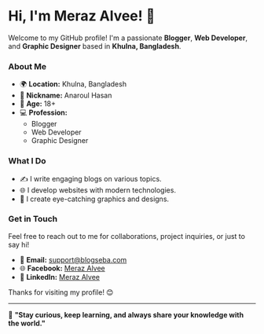 # Hi, I'm Meraz Alvee! 👋

Welcome to my GitHub profile! I'm a passionate **Blogger**, **Web Developer**, and **Graphic Designer** based in **Khulna, Bangladesh**.

### About Me
- 🌍 **Location:** Khulna, Bangladesh
- 🎨 **Nickname:** Anaroul Hasan
- 🔞 **Age:** 18+
- 💻 **Profession:**
  - Blogger
  - Web Developer
  - Graphic Designer

### What I Do
- ✍️ I write engaging blogs on various topics.
- 🌐 I develop websites with modern technologies.
- 🎨 I create eye-catching graphics and designs.

### Get in Touch
Feel free to reach out to me for collaborations, project inquiries, or just to say hi!

- 📧 **Email:** [support@blogseba.com](mailto:support@blogseba.com)
- 🌐 **Facebook:** [Meraz Alvee](https://www.facebook.com/merazalvee/)
- 💼 **LinkedIn:** [Meraz Alvee](https://www.linkedin.com/in/meraz-alvee-web-developer-475859327/)

Thanks for visiting my profile! 😊

---

🌟 **"Stay curious, keep learning, and always share your knowledge with the world."**
